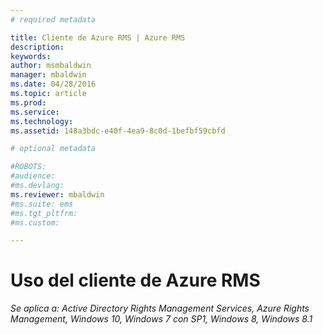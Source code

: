 ```yaml
---
# required metadata

title: Cliente de Azure RMS | Azure RMS
description:
keywords:
author: msmbaldwin
manager: mbaldwin
ms.date: 04/28/2016
ms.topic: article
ms.prod:
ms.service:
ms.technology:
ms.assetid: 148a3bdc-e40f-4ea9-8c0d-1befbf59cbfd

# optional metadata

#ROBOTS:
#audience:
#ms.devlang:
ms.reviewer: mbaldwin
#ms.suite: ems
#ms.tgt_pltfrm:
#ms.custom:

---
```


# Uso del cliente de Azure RMS

*Se aplica a: Active Directory Rights Management Services, Azure Rights Management, Windows 10, Windows 7 con SP1, Windows 8, Windows 8.1*



<!--HONumber=Apr16_HO4-->


